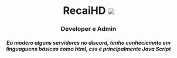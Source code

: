 <h1 align="center">
  RecaiHD <img src="https://i.postimg.cc/qMC1FGtL/v3kpk8y5vhfc1.gif">
</h1>
<h3 align="center">
  Developer e Admin
</h3>
<h5 align="center">
  Eu modero alguns servidores no discord, tenho conheciemnto em linguaguens básicas como html, css é principalmente Java Script 
</h5>
